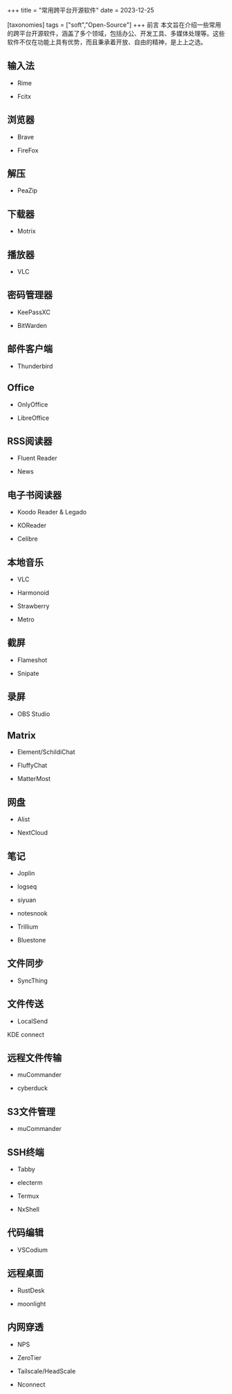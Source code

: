 +++
title = "常用跨平台开源软件"
date = 2023-12-25

[taxonomies]
tags = ["soft","Open-Source"]
+++
前言 本文旨在介绍一些常用的跨平台开源软件，涵盖了多个领域，包括办公、开发工具、多媒体处理等。这些软件不仅在功能上具有优势，而且秉承着开放、自由的精神，是上上之选。
<!-- more -->
## 输入法

- Rime

- Fcitx

## 浏览器

- Brave 

- FireFox

## 解压

- PeaZip 


## 下载器

- Motrix 

## 播放器

- VLC 

## 密码管理器

- KeePassXC

- BitWarden


## 邮件客户端

- Thunderbird


## Office

- OnlyOffice 

- LibreOffice


## RSS阅读器

- Fluent Reader 

- News 

## 电子书阅读器

- Koodo Reader & Legado 

- KOReader

- Celibre

## 本地音乐

- VLC

- Harmonoid

- Strawberry 

- Metro 

## 截屏

- Flameshot 

- Snipate

## 录屏

- OBS Studio

## Matrix

- Element/SchildiChat 

- FluffyChat

- MatterMost

## 网盘

- Alist

- NextCloud

## 笔记

- Joplin

- logseq

- siyuan

- notesnook

- Trillium

- Bluestone 

## 文件同步

- SyncThing

## 文件传送

- LocalSend

KDE connect

## 远程文件传输

- muCommander 

- cyberduck

## S3文件管理

- muCommander 

## SSH终端

- Tabby 

- electerm 

- Termux

- NxShell


## 代码编辑

- VSCodium 

## 远程桌面

- RustDesk 

- moonlight

## 内网穿透
- NPS

- ZeroTier

- Tailscale/HeadScale

- Nconnect









